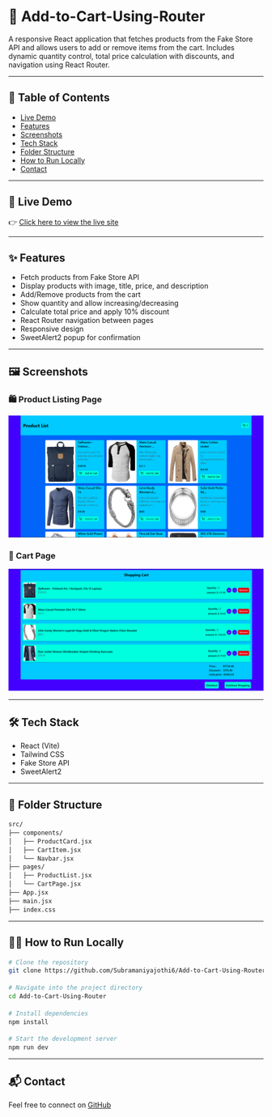 # 🛒 Add-to-Cart-Using-Router

A responsive React application that fetches products from the Fake Store API and allows users to add or remove items from the cart. Includes dynamic quantity control, total price calculation with discounts, and navigation using React Router.

---

## 📑 Table of Contents

- [Live Demo](#-live-demo)
- [Features](#-features)
- [Screenshots](#-️-screenshots)
- [Tech Stack](#-tech-stack)
- [Folder Structure](#-folder-structure)
- [How to Run Locally](#-how-to-run-locally)
- [Contact](#-contact)

---

## 🚀 Live Demo

👉 [Click here to view the live site](https://add-to-cart-using-router-task.netlify.app/)

---

## ✨ Features

- Fetch products from Fake Store API
- Display products with image, title, price, and description
- Add/Remove products from the cart
- Show quantity and allow increasing/decreasing
- Calculate total price and apply 10% discount
- React Router navigation between pages
- Responsive design
- SweetAlert2 popup for confirmation

---

## 🖼️ Screenshots

### 🛍️ Product Listing Page  
![Product Page](https://github.com/Subramaniyajothi6/Add-to-Cart-Using-Router/blob/main/Product-Page.png)

### 🛒 Cart Page  
![Cart Page](https://github.com/Subramaniyajothi6/Add-to-Cart-Using-Router/blob/main/Cart-Page.png)

---

## 🛠️ Tech Stack

- React (Vite)
- Tailwind CSS
- Fake Store API
- SweetAlert2

---

## 📁 Folder Structure

```txt
src/
├── components/
│   ├── ProductCard.jsx
│   ├── CartItem.jsx
│   └── Navbar.jsx
├── pages/
│   ├── ProductList.jsx
│   └── CartPage.jsx
├── App.jsx
├── main.jsx
├── index.css
```

---

## 🧑‍💻 How to Run Locally

```bash
# Clone the repository
git clone https://github.com/Subramaniyajothi6/Add-to-Cart-Using-Router.git

# Navigate into the project directory
cd Add-to-Cart-Using-Router

# Install dependencies
npm install

# Start the development server
npm run dev
```

---

## 📬 Contact

Feel free to connect on [GitHub](https://github.com/Subramaniyajothi6)
